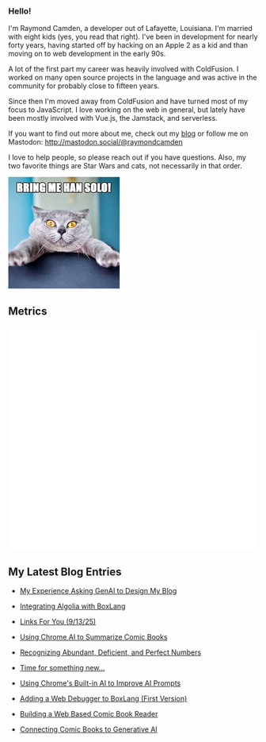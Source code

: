 ### Hello!

I'm Raymond Camden, a developer out of Lafayette, Louisiana. I'm married with eight kids (yes, you read that right). I've been in development for nearly forty years, having started off by hacking on an Apple 2 as a kid and than moving on to web development in the early 90s.

A lot of the first part my career was heavily involved with ColdFusion. I worked on many open source projects in the language and was active in the community for probably close to fifteen years. 

Since then I'm moved away from ColdFusion and have turned most of my focus to JavaScript. I love working on the web in general, but lately have been mostly involved with Vue.js, the Jamstack, and serverless. 

If you want to find out more about me, check out my [blog](https://www.raymondcamden.com) or follow me on Mastodon: <http://mastodon.social/@raymondcamden>

I love to help people, so please reach out if you have questions. Also, my two favorite things are Star Wars and cats, not necessarily in that order.

![Star Wars cat](https://raw.githubusercontent.com/cfjedimaster/cfjedimaster/master/cat.jpg)

## Metrics

<picture>
  <img src="/github-metrics.svg" alt="Metrics">
</picture>

<!-- RSS -->
## My Latest Blog Entries

* [My Experience Asking GenAI to Design My Blog](https://www.raymondcamden.com/2025/09/16/my-experience-asking-genai-to-design-my-blog)

* [Integrating Algolia with BoxLang](https://www.raymondcamden.com/2025/09/15/integrating-algolia-with-boxlang)

* [Links For You (9/13/25)](https://www.raymondcamden.com/2025/09/13/links-for-you-91325)

* [Using Chrome AI to Summarize Comic Books](https://www.raymondcamden.com/2025/09/12/using-chrome-ai-to-summarize-comic-books)

* [Recognizing Abundant, Deficient, and Perfect Numbers](https://www.raymondcamden.com/2025/09/11/recognizing-abundant-deficient-and-perfect-numbers)

* [Time for something new...](https://www.raymondcamden.com/2025/09/10/time-for-something-new)

* [Using Chrome's Built-in AI to Improve AI Prompts](https://www.raymondcamden.com/2025/09/05/using-chromes-built-in-ai-to-improve-ai-prompts)

* [Adding a Web Debugger to BoxLang (First Version)](https://www.raymondcamden.com/2025/09/01/adding-a-web-debugger-to-boxlang-first-version)

* [Building a Web Based Comic Book Reader](https://www.raymondcamden.com/2025/08/28/building-a-web-based-comic-book-reader)

* [Connecting Comic Books to Generative AI](https://www.raymondcamden.com/2025/08/26/connecting-comic-books-to-generative-ai)

<!-- ENDRSS -->

